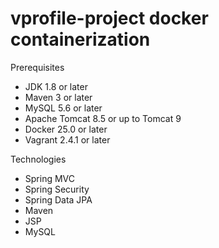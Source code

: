 # vprofile-project docker containerization

Prerequisites

* JDK 1.8 or later
* Maven 3 or later
* MySQL 5.6 or later
* Apache Tomcat 8.5 or up to Tomcat 9
* Docker 25.0 or later
* Vagrant 2.4.1 or later

Technologies

* Spring MVC
* Spring Security
* Spring Data JPA
* Maven
* JSP
* MySQL
